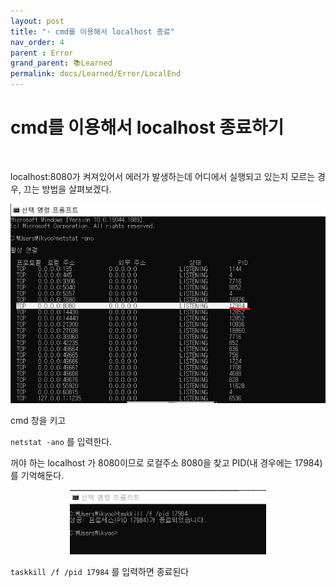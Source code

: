 ```yaml
---
layout: post
title: "· cmd를 이용해서 localhost 종료"
nav_order: 4
parent : Error
grand_parent: 📚Learned
permalink: docs/Learned/Error/LocalEnd
---
```


# cmd를 이용해서 localhost 종료하기

<br>

localhost:8080가 켜져있어서 에러가 발생하는데 어디에서 실행되고 있는지 모르는 경우, 끄는 방법을 살펴보겠다.

<p align="center">
<img src="https://raw.githubusercontent.com/buinq/imageServer/main/img/image-20221029153217092.png" alt="image-20221029153217092"  />
</p>

cmd 창을 키고



`netstat -ano` 를 입력한다.



꺼야 하는 localhost 가 8080이므로 로컬주소 8080을 찾고 PID(내 경우에는 17984)를 기억해둔다.

<p align="center">
<img src="https://raw.githubusercontent.com/buinq/imageServer/main/img/image-20221029153237811.png" alt="image-20221029153237811" style="zoom: 80%;" />
</p>

`taskkill /f /pid 17984` 를 입력하면 종료된다